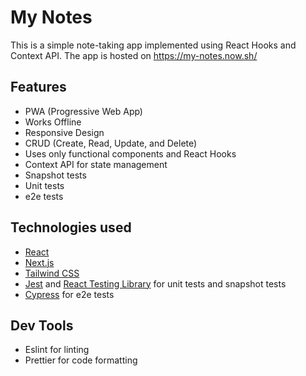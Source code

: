 # My Notes

This is a simple note-taking app implemented using React Hooks and Context API. The app is hosted on https://my-notes.now.sh/

## Features

- PWA (Progressive Web App)
- Works Offline
- Responsive Design
- CRUD (Create, Read, Update, and Delete)
- Uses only functional components and React Hooks
- Context API for state management
- Snapshot tests
- Unit tests
- e2e tests

## Technologies used

- [React](https://reactjs.org/)
- [Next.js](https://nextjs.org/)
- [Tailwind CSS](https://tailwindcss.com/)
- [Jest](https://jestjs.io/) and [React Testing Library](https://testing-library.com/) for unit tests and snapshot tests
- [Cypress](https://www.cypress.io/) for e2e tests

## Dev Tools

- Eslint for linting
- Prettier for code formatting
